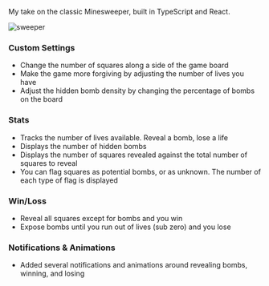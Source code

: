 My take on the classic Minesweeper, built in TypeScript and React. 

![sweeper](https://github.com/zcallanan/sweeper/raw/master/public/sweeper.png)

### Custom Settings
- Change the number of squares along a side of the game board
- Make the game more forgiving by adjusting the number of lives you have
- Adjust the hidden bomb density by changing the percentage of bombs on the board

### Stats
- Tracks the number of lives available. Reveal a bomb, lose a life
- Displays the number of hidden bombs
- Displays the number of squares revealed against the total number of squares to reveal
- You can flag squares as potential bombs, or as unknown. The number of each type of flag is displayed

### Win/Loss
- Reveal all squares except for bombs and you win
- Expose bombs until you run out of lives (sub zero) and you lose

### Notifications & Animations
- Added several notifications and animations around revealing bombs, winning, and losing
